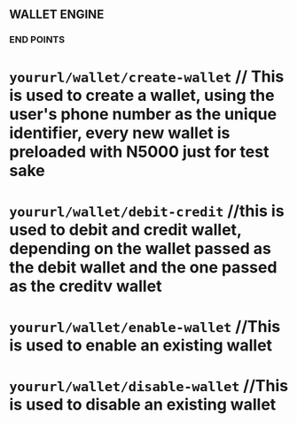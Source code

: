 ## WALLET ENGINE

### END POINTS

# `yoururl/wallet/create-wallet` // This is used to create a wallet, using the user's phone number as the unique identifier, every new wallet is preloaded with N5000 just for test sake
# `yoururl/wallet/debit-credit` //this is used to debit and credit wallet, depending on the wallet passed as the debit wallet and the one passed as the creditv wallet
# `yoururl/wallet/enable-wallet` //This is used to enable an existing wallet
# `yoururl/wallet/disable-wallet` //This is used to disable an existing wallet